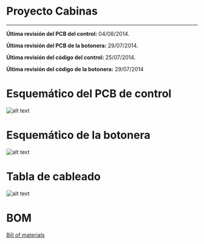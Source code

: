 Proyecto Cabinas
=======
---

**Última revisión del PCB del control:** 04/08/2014.

**Última revisión del PCB de la botonera:** 29/07/2014.

**Última revisión del código del control:** 25/07/2014.

**Última revisión del código de la botonera:** 29/07/2014


# Esquemático del PCB de control
![alt text](http://s26.postimg.org/jpx9nnml5/Schematic.jpg)
# Esquemático de la botonera
![alt text](http://s26.postimg.org/3ybfs3g9l/Schematic.jpg)
# Tabla de cableado
![alt text](http://s26.postimg.org/tjnnry3h5/Cableado_cabina_numbers_page_001.jpg)
# BOM
[Bill of materials](https://github.com/DiegoRosales/Cabinas/blob/master/PCB/Cabinas/BOM/BOM.xlsx)
